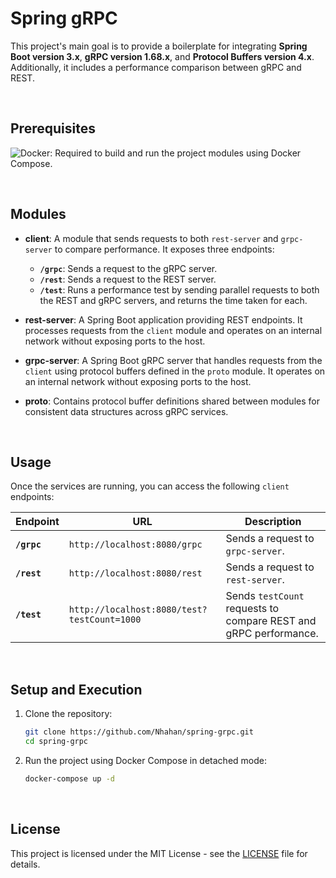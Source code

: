 # Spring gRPC

This project's main goal is to provide a boilerplate for integrating **Spring Boot version 3.x**, **gRPC version 1.68.x**, and **Protocol Buffers version 4.x**. Additionally, it includes a performance comparison between gRPC and REST.

<br>

## Prerequisites

![Docker](https://img.shields.io/badge/docker-%230db7ed.svg?style=for-the-badge&logo=docker&logoColor=white): Required to build and run the project modules using Docker Compose.

<br>

## Modules

- **client**: A module that sends requests to both `rest-server` and `grpc-server` to compare performance. It exposes three endpoints:
    - **`/grpc`**: Sends a request to the gRPC server.
    - **`/rest`**: Sends a request to the REST server.
    - **`/test`**: Runs a performance test by sending parallel requests to both the REST and gRPC servers, and returns the time taken for each.

- **rest-server**: A Spring Boot application providing REST endpoints. It processes requests from the `client` module and operates on an internal network without exposing ports to the host.

- **grpc-server**: A Spring Boot gRPC server that handles requests from the `client` using protocol buffers defined in the `proto` module. It operates on an internal network without exposing ports to the host.

- **proto**: Contains protocol buffer definitions shared between modules for consistent data structures across gRPC services.

<br>

## Usage

Once the services are running, you can access the following `client` endpoints:

| Endpoint              | URL                                      | Description                                             |
|-----------------------|------------------------------------------|---------------------------------------------------------|
| **`/grpc`**           | `http://localhost:8080/grpc`            | Sends a request to `grpc-server`.                       |
| **`/rest`**           | `http://localhost:8080/rest`            | Sends a request to `rest-server`.                       |
| **`/test`**           | `http://localhost:8080/test?testCount=1000` | Sends `testCount` requests to compare REST and gRPC performance. |

<br>

## Setup and Execution

1. Clone the repository:

   ```bash
   git clone https://github.com/Nhahan/spring-grpc.git
   cd spring-grpc
    ```

2. Run the project using Docker Compose in detached mode:

   ```bash
   docker-compose up -d
    ```

<br>

## License

This project is licensed under the MIT License - see the [LICENSE](./LICENSE) file for details.
